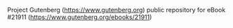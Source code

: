 Project Gutenberg (https://www.gutenberg.org) public repository for eBook #21911 (https://www.gutenberg.org/ebooks/21911)
